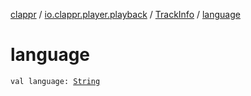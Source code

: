 [clappr](../../index.md) / [io.clappr.player.playback](../index.md) / [TrackInfo](index.md) / [language](./language.md)

# language

`val language: `[`String`](https://kotlinlang.org/api/latest/jvm/stdlib/kotlin/-string/index.html)